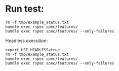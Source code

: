 # Run test:

```shell
rm -f tmp/example_status.txt
bundle exec rspec spec/features/
bundle exec rspec spec/features/ --only-failures
```

Headless execution:

```shell
export USE_HEADLESS=true
rm -f tmp/example_status.txt
bundle exec rspec spec/features/
bundle exec rspec spec/features/ --only-failures
```

